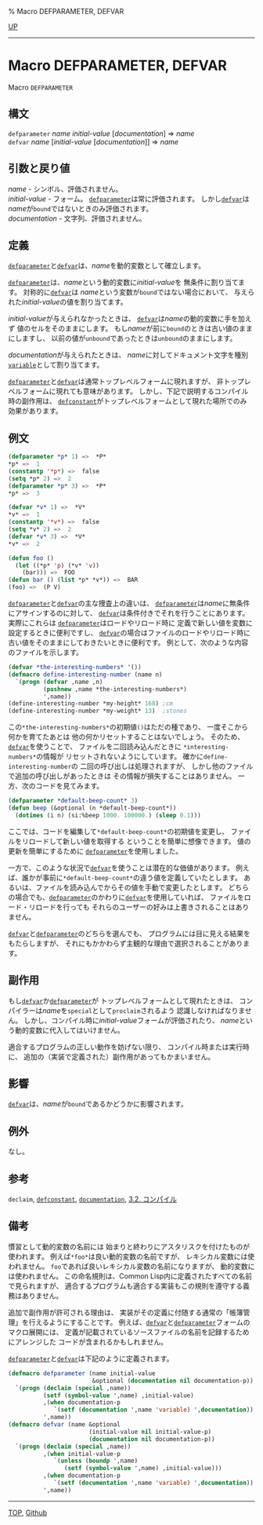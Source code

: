% Macro DEFPARAMETER, DEFVAR

[UP](5.3.html)  

---

# Macro DEFPARAMETER, DEFVAR


Macro `DEFPARAMETER`


## 構文

`defparameter` *name* *initial-value* [*documentation*] => *name*  
`defvar` *name* [*initial-value* [*documentation*]] => *name*


## 引数と戻り値

*name* - シンボル、評価されません。  
*initial-value* - フォーム。
[`defparameter`](5.3.defparameter.html)は常に評価されます。
しかし[`defvar`](5.3.defparameter.html)は*name*が`bound`ではないときのみ評価されます。  
*documentation* - 文字列、評価されません。


## 定義

[`defparameter`](5.3.defparameter.html)と[`defvar`](5.3.defparameter.html)は、*name*を動的変数として確立します。

[`defparameter`](5.3.defparameter.html)は、*name*という動的変数に*initial-value*を
無条件に割り当てます。
対称的に[`defvar`](5.3.defparameter.html)は
*name*という変数が`bound`ではない場合において、
与えられた*initial-value*の値を割り当てます。

*initial-value*が与えられなかったときは、
[`defvar`](5.3.defparameter.html)は*name*の動的変数に手を加えず
値のセルをそのままにします。
もし*name*が前に`bound`のときは古い値のままにしますし、
以前の値が`unbound`であったときは`unbound`のままにします。

*documentation*が与えられたときは、
*name*に対してドキュメント文字を種別[`variable`](25.2.documentation.html)として割り当てます。

[`defparameter`](5.3.defparameter.html)と[`defvar`](5.3.defparameter.html)は通常トップレベルフォームに現れますが、
非トップレベルフォームに現れても意味があります。
しかし、下記で説明するコンパイル時の副作用は、
[`defconstant`](5.3.defconstant.html)がトップレベルフォームとして現れた場所でのみ
効果があります。


## 例文

```lisp
(defparameter *p* 1) =>  *P*
*p* =>  1
(constantp '*p*) =>  false
(setq *p* 2) =>  2
(defparameter *p* 3) =>  *P*
*p* =>  3

(defvar *v* 1) =>  *V*
*v* =>  1
(constantp '*v*) =>  false
(setq *v* 2) =>  2
(defvar *v* 3) =>  *V*
*v* =>  2

(defun foo ()
  (let ((*p* 'p) (*v* 'v))
    (bar))) =>  FOO
(defun bar () (list *p* *v*)) =>  BAR
(foo) =>  (P V)
```

[`defparameter`](5.3.defparameter.html)と[`defvar`](5.3.defparameter.html)の主な捜査上の違いは、
[`defparameter`](5.3.defparameter.html)は*name*に無条件にアサインするのに対して、
[`defvar`](5.3.defparameter.html)は条件付きでそれを行うことにあります。
実際にこれらは
[`defparameter`](5.3.defparameter.html)はロードやリロード時に
定義で新しい値を変数に設定するときに便利ですし、
[`defvar`](5.3.defparameter.html)の場合はファイルのロードやリロード時に
古い値をそのままにしておきたいときに便利です。
例として、次のような内容のファイルを示します。

```lisp
(defvar *the-interesting-numbers* '())
(defmacro define-interesting-number (name n)
  `(progn (defvar ,name ,n)
          (pushnew ,name *the-interesting-numbers*)
          ',name))
(define-interesting-number *my-height* 168) ;cm
(define-interesting-number *my-weight* 13)  ;stones
```

この`*the-interesting-numbers*`の初期値`()`はただの種であり、
一度そこから何かを育てたあとは
他の何かリセットすることはないでしょう。
そのため、[`defvar`](5.3.defparameter.html)を使うことで、
ファイルを二回読み込んだときに
`*interesting-numbers*`の情報が
リセットされないようにしています。
確かに`define-interesting-number`の
二回の呼び出しは処理されますが、
しかし他のファイルで追加の呼び出しがあったときは
その情報が損失することはありません。
一方、次のコードを見てみます。

```lisp
(defparameter *default-beep-count* 3)
(defun beep (&optional (n *default-beep-count*))
  (dotimes (i n) (si:%beep 1000. 100000.) (sleep 0.1)))
```

ここでは、コードを編集して`*default-beep-count*`の初期値を変更し、
ファイルをリロードして新しい値を取得する
ということを簡単に想像できます。
値の更新を簡単にするために
[`defparameter`](5.3.defparameter.html)を使用しました。

一方で、このような状況で[`defvar`](5.3.defparameter.html)を使うことは潜在的な価値があります。
例えば、誰かが事前に`*default-beep-count*`の違う値を定義していたとします。
あるいは、ファイルを読み込んでからその値を手動で変更したとします。
どちらの場合でも、[`defparameter`](5.3.defparameter.html)のかわりに[`defvar`](5.3.defparameter.html)を使用していれば、
ファイルをロード・リロードを行っても
それらのユーザーの好みは上書きされることはありません。

[`defvar`](5.3.defparameter.html)と[`defparameter`](5.3.defparameter.html)のどちらを選んでも、
プログラムには目に見える結果をもたらしますが、
それにもかかわらず主観的な理由で選択されることがあります。


## 副作用

もし[`defvar`](5.3.defparameter.html)か[`defparameter`](5.3.defparameter.html)が
トップレベルフォームとして現れたときは、
コンパイラーは*name*を`special`として`proclaim`されるよう
認識しなければなりません。
しかし、コンパイル時に*initial-value*フォームが評価されたり、
*name*という動的変数に代入してはいけません。

適合するプログラムの正しい動作を妨げない限り、
コンパイル時または実行時に、
追加の（実装で定義された）副作用があってもかまいません。


## 影響

[`defvar`](5.3.defparameter.html)は、*name*が`bound`であるかどうかに影響されます。


## 例外

なし。


## 参考

`declaim`,
[`defconstant`](5.3.defconstant.html),
[`documentation`](25.2.documentation.html),
[3.2. コンパイル](3.2.html)


## 備考

慣習として動的変数の名前には
始まりと終わりにアスタリスクを付けたものが使われます。
例えば`*foo*`は良い動的変数の名前ですが、
レキシカル変数には使われません。
`foo`であれば良いレキシカル変数の名前になりますが、
動的変数には使われません。
この命名規則は、Common Lisp内に定義されたすべての名前で見られますが、
適合するプログラムも適合する実装もこの規則を遵守する義務はありません。

追加で副作用が許可される理由は、
実装がその定義に付随する通常の「帳簿管理」を行えるようにすることです。
例えば、[`defvar`](5.3.defparameter.html)と[`defparameter`](5.3.defparameter.html)フォームのマクロ展開には、
定義が記載されているソースファイルの名前を記録するためにアレンジした
コードが含まれるかもしれません。

[`defparameter`](5.3.defparameter.html)と[`defvar`](5.3.defparameter.html)は下記のように定義されます。

```lisp
(defmacro defparameter (name initial-value 
                        &optional (documentation nil documentation-p))
  `(progn (declaim (special ,name))
          (setf (symbol-value ',name) ,initial-value)
          ,(when documentation-p
             `(setf (documentation ',name 'variable) ',documentation))
          ',name))
(defmacro defvar (name &optional
                       (initial-value nil initial-value-p)
                       (documentation nil documentation-p))
  `(progn (declaim (special ,name))
          ,(when initial-value-p
             `(unless (boundp ',name)
                (setf (symbol-value ',name) ,initial-value)))
          ,(when documentation-p
             `(setf (documentation ',name 'variable) ',documentation))
          ',name))
```


---
[TOP](index.html),  [Github](https://github.com/nptcl/npt-japanese)

